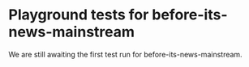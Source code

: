 # Playground tests for before-its-news-mainstream
We are still awaiting the first test run for before-its-news-mainstream.
